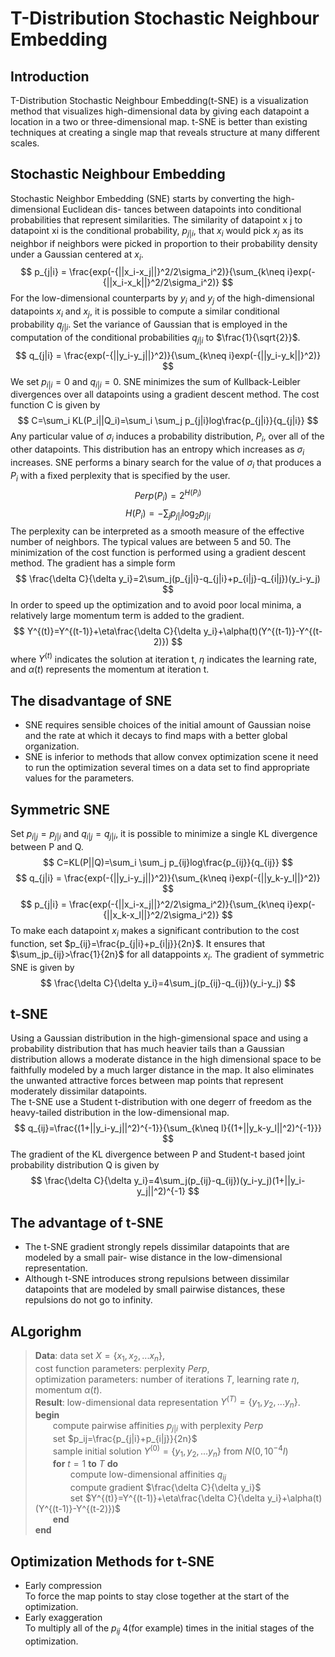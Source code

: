 # T-Distribution Stochastic Neighbour Embedding

## Introduction

T-Distribution Stochastic Neighbour Embedding(t-SNE) is a visualization method that visualizes high-dimensional data by giving each datapoint a location in a two or three-dimensional map. t-SNE is better than existing techniques at creating a single map that reveals structure at many different scales.

## Stochastic Neighbour Embedding

Stochastic Neighbor Embedding (SNE) starts by converting the high-dimensional Euclidean dis- tances between datapoints into conditional probabilities that represent similarities. The similarity of datapoint x j to datapoint xi is the conditional probability, $p_{j|i}$, that $x_i$ would pick $x_j$ as its neighbor if neighbors were picked in proportion to their probability density under a Gaussian centered at $x_i$.
$$ p_{j|i} = \frac{exp(-{||x_i-x_j||}^2/2\sigma_i^2)}{\sum_{k\neq i}exp(-{||x_i-x_k||}^2/2\sigma_i^2)} $$
For the low-dimensional counterparts by $y_i$ and $y_j$ of the high-dimensional datapoints $x_i$ and $x_j$, it is possible to compute a similar conditional probability $q_{j|i}$. Set the variance of Gaussian that is employed in the computation of the conditional probabilities $q_{j|i}$ to $\frac{1}{\sqrt{2}}$.
$$ q_{j|i} = \frac{exp(-{||y_i-y_j||}^2)}{\sum_{k\neq i}exp(-{||y_i-y_k||}^2)} $$
We set $p_{i|i} = 0$ and $q_{i|i} = 0$.
SNE minimizes the sum of Kullback-Leibler divergences over all datapoints using a gradient descent method. The cost function C is given by
$$ C=\sum_i KL(P_i||Q_i)=\sum_i \sum_j p_{j|i}log\frac{p_{j|i}}{q_{j|i}} $$
Any particular value of $\sigma_i$ induces a probability distribution, $P_i$, over all of the other datapoints. This distribution has an entropy which increases as $\sigma_i$ increases. SNE performs a binary search for the value of $\sigma_i$ that produces a $P_i$ with a fixed perplexity that is specified by the user.
$$ Perp(P_i)=2^{H(P_i)} $$
$$ H(P_i)=-\sum_j p_{j|i}\log_2 p_{j|i} $$
The perplexity can be interpreted as a smooth measure of the effective number of neighbors. The typical values are between 5 and 50.
The minimization of the cost function is performed using a gradient descent method. The gradient has a simple form
$$ \frac{\delta C}{\delta y_i}=2\sum_j(p_{j|i}-q_{j|i}+p_{i|j}-q_{i|j})(y_i-y_j) $$
In order to speed up the optimization and to avoid poor local minima, a relatively large momentum term is added to the gradient.
$$ Y^{(t)}=Y^{(t-1)}+\eta\frac{\delta C}{\delta y_i}+\alpha(t)(Y^{(t-1)}-Y^{(t-2)}) $$
where $Y^{(t)}$ indicates the solution at iteration t, $\eta$ indicates the learning rate, and $\alpha(t)$ represents the momentum at iteration t.

## The disadvantage of SNE

- SNE requires sensible choices of the initial amount of Gaussian noise and the rate at which it decays to find maps with a better global organization.
- SNE is inferior to methods that allow convex optimization scene it need to run the optimization several times on a data set to find appropriate values for the parameters.

## Symmetric SNE

Set $p_{i|j}=p_{j|i}$ and $q_{i|j}=q_{j|i}$, it is possible to minimize a single KL divergence between P and Q.
$$ C=KL(P||Q)=\sum_i \sum_j p_{ij}log\frac{p_{ij}}{q_{ij}} $$
$$ q_{j|i} = \frac{exp(-{||y_i-y_j||}^2)}{\sum_{k\neq i}exp(-{||y_k-y_l||}^2)} $$
$$ p_{j|i} = \frac{exp(-{||x_i-x_j||}^2/2\sigma_i^2)}{\sum_{k\neq i}exp(-{||x_k-x_l||}^2/2\sigma_i^2)} $$
To make each datapoint $x_i$ makes a significant contribution to the cost function, set $p_{ij}=\frac{p_{j|i}+p_{i|j}}{2n}$. It ensures that $\sum_jp_{ij}>\frac{1}{2n}$ for all datappoints $x_i$. The gradient of symmetric SNE is given by
$$ \frac{\delta C}{\delta y_i}=4\sum_j(p_{ij}-q_{ij})(y_i-y_j) $$

## t-SNE

Using a Gaussian distribution in the high-gimensional space and using a probability distribution that has much heavier tails than a Gaussian distribution allows a moderate distance in the high dimensional space to be faithfully modeled by a much larger distance in the map. It also eliminates the unwanted attractive forces between map points that represent moderately dissimilar datapoints.  
The t-SNE use a Student t-distribution with one degerr of freedom as the heavy-tailed distribution in the low-dimensional map.
$$ q_{ij}=\frac{(1+||y_i-y_j||^2)^{-1}}{\sum_{k\neq l}{(1+||y_k-y_l||^2)^{-1}}} $$
The gradient of the KL divergence between P and Student-t based joint probability distribution Q is given by
$$ \frac{\delta C}{\delta y_i}=4\sum_j(p_{ij}-q_{ij})(y_i-y_j)(1+||y_i-y_j||^2)^{-1} $$

## The advantage of t-SNE

- The t-SNE gradient strongly repels dissimilar datapoints that are modeled by a small pair- wise distance in the low-dimensional representation.
- Although t-SNE introduces strong repulsions between dissimilar datapoints that are modeled by small pairwise distances, these repulsions do not go to infinity.

## ALgorighm

>**Data**: data set $X=\{x_1,x_2,...x_n\}$,  
cost function parameters: perplexity $Perp$,  
optimization parameters: number of iterations $T$, learning rate $\eta$, momentum $\alpha(t)$.  
**Result**: low-dimensional data representation $Y^{(T)}=\{y_1,y_2,...y_n\}$.  
**begin**  
&emsp;&emsp;compute pairwise affinities $p_{j|i}$ with perplexity $Perp$  
&emsp;&emsp;set $p_ij=\frac{p_{j|i}+p_{i|j}}{2n}$  
&emsp;&emsp;sample initial solution $Y^{(0)}=\{y_1,y_2,...y_n\}$ from $N(0,10^{-4}I)$  
&emsp;&emsp;**for** $t=1$ **to** $T$ **do**  
&emsp;&emsp;&emsp;&emsp;compute low-dimensional affinities $q_{ij}$  
&emsp;&emsp;&emsp;&emsp;compute gradient $\frac{\delta C}{\delta y_i}$  
&emsp;&emsp;&emsp;&emsp;set $Y^{(t)}=Y^{(t-1)}+\eta\frac{\delta C}{\delta y_i}+\alpha(t)(Y^{(t-1)}-Y^{(t-2)})$  
&emsp;&emsp;**end**  
**end**

## Optimization Methods for t-SNE

- Early compression  
  To force the map points to stay close together at the start of the optimization.
- Early exaggeration  
  To multiply all of the $p_{ij}$ 4(for example) times in the initial stages of the optimization.  
